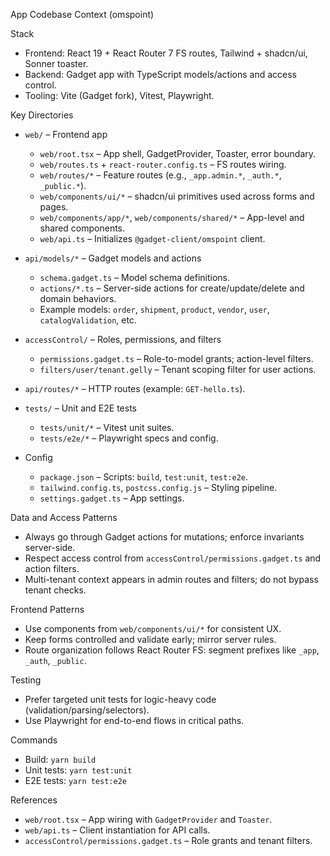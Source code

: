 App Codebase Context (omspoint)

Stack
- Frontend: React 19 + React Router 7 FS routes, Tailwind + shadcn/ui, Sonner toaster.
- Backend: Gadget app with TypeScript models/actions and access control.
- Tooling: Vite (Gadget fork), Vitest, Playwright.

Key Directories
- `web/` – Frontend app
  - `web/root.tsx` – App shell, GadgetProvider, Toaster, error boundary.
  - `web/routes.ts` + `react-router.config.ts` – FS routes wiring.
  - `web/routes/*` – Feature routes (e.g., `_app.admin.*`, `_auth.*`, `_public.*`).
  - `web/components/ui/*` – shadcn/ui primitives used across forms and pages.
  - `web/components/app/*`, `web/components/shared/*` – App-level and shared components.
  - `web/api.ts` – Initializes `@gadget-client/omspoint` client.

- `api/models/*` – Gadget models and actions
  - `schema.gadget.ts` – Model schema definitions.
  - `actions/*.ts` – Server-side actions for create/update/delete and domain behaviors.
  - Example models: `order`, `shipment`, `product`, `vendor`, `user`, `catalogValidation`, etc.

- `accessControl/` – Roles, permissions, and filters
  - `permissions.gadget.ts` – Role-to-model grants; action-level filters.
  - `filters/user/tenant.gelly` – Tenant scoping filter for user actions.

- `api/routes/*` – HTTP routes (example: `GET-hello.ts`).

- `tests/` – Unit and E2E tests
  - `tests/unit/*` – Vitest unit suites.
  - `tests/e2e/*` – Playwright specs and config.

- Config
  - `package.json` – Scripts: `build`, `test:unit`, `test:e2e`.
  - `tailwind.config.ts`, `postcss.config.js` – Styling pipeline.
  - `settings.gadget.ts` – App settings.

Data and Access Patterns
- Always go through Gadget actions for mutations; enforce invariants server-side.
- Respect access control from `accessControl/permissions.gadget.ts` and action filters.
- Multi-tenant context appears in admin routes and filters; do not bypass tenant checks.

Frontend Patterns
- Use components from `web/components/ui/*` for consistent UX.
- Keep forms controlled and validate early; mirror server rules.
- Route organization follows React Router FS: segment prefixes like `_app`, `_auth`, `_public`.

Testing
- Prefer targeted unit tests for logic-heavy code (validation/parsing/selectors).
- Use Playwright for end-to-end flows in critical paths.

Commands
- Build: `yarn build`
- Unit tests: `yarn test:unit`
- E2E tests: `yarn test:e2e`

References
- `web/root.tsx` – App wiring with `GadgetProvider` and `Toaster`.
- `web/api.ts` – Client instantiation for API calls.
- `accessControl/permissions.gadget.ts` – Role grants and tenant filters.

